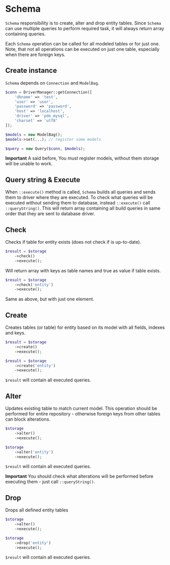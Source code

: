 # Schema

`Schema` responsibility is to create, alter and drop entity tables.
Since `Schema` can use multiple queries to perform required task, it will always return array containing queries.

Each `Schema` operation can be called for all modeled tables or for just one.
Note, that not all operations can be executed on just one table, especially when there are foreign keys.

## Create instance

`Schema` depends on `Connection` and `ModelBag`.

```php
$conn = DriverManager::getConnection([
    'dbname' => 'test',
    'user' => 'user',
    'password' => 'password',
    'host' => 'localhost',
    'driver' => 'pdo_mysql',
    'charset' => 'utf8'
]);

$models = new ModelBag();
$models->set(...); // register some models

$query = new Query($conn, $models);

```

**Important**
A said before, You must register models, without them storage will be unable to work.

## Query string & Execute

When `::execute()` method is called, `Schema` builds all queries and sends them to driver where they are executed.
To check what queries will be executed without sending them to database, instead `::execute()` call `::queryString()`.
This will return array containing all build queries in same order that they are sent to database driver.

## Check

Checks if table for entity exists (does not check if is up-to-date).

```php
$result = $storage
	->check()
	->execute();
```

Will return array with keys as table names and true as value if table exists.


```php
$result = $storage
	->check('entity')
	->execute();
```
Same as above, but with just one element.

## Create
Creates tables (or table) for entity based on its model with all fields, indexes and keys.

```php
$result = $storage
	->create()
	->execute();
```

```php
$result = $storage
	->create('entity')
	->execute();
```

`$result` will contain all executed queries.

## Alter

Updates existing table to match current model.
This operation should be performed for entire repository - otherwise foreign keys from other tables can block alterations.

```php
$storage
	->alter()
	->execute();
```

```php
$storage
	->alter('entity')
	->execute();
```

`$result` will contain all executed queries.

**Important**
You should check what alterations will be performed before executing them - just call `::queryString()`.

## Drop

Drops all defined entity tables

```php
$storage
	->alter()
	->execute();
```

```php
$storage
	->drop('entity')
	->execute();
```

`$result` will contain all executed queries.
